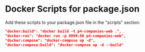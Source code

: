 
# Docker Scripts for package.json

Add these scripts to your package.json file in the "scripts" section:

```json
"docker:build": "docker build -t p4-companies-web .",
"docker:run": "docker run -p 8080:80 p4-companies-web",
"docker:compose": "docker-compose up -d",
"docker:compose:build": "docker-compose up -d --build"
```
